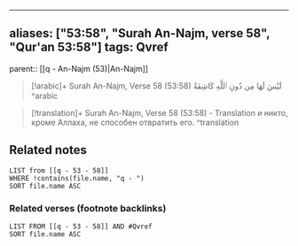 
---
aliases: ["53:58", "Surah An-Najm, verse 58", "Qur'an 53:58"]
tags: Qvref
---

parent:: [[q - An-Najm (53)|An-Najm]]

> [!arabic]+ Surah An-Najm, Verse 58 (53:58)
> <span class="quran-arabic">لَيْسَ لَهَا مِن دُونِ ٱللَّهِ كَاشِفَةٌ</span>
^arabic

> [!translation]+ Surah An-Najm, Verse 58 (53:58) - Translation
> и никто, кроме Аллаха, не способен отвратить его.
^translation



## Related notes
```dataview
LIST from [[q - 53 - 58]]
WHERE !contains(file.name, "q - ")
SORT file.name ASC
```

### Related verses (footnote backlinks)
```dataview
LIST FROM [[q - 53 - 58]] AND #Qvref
SORT file.name ASC
```

